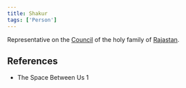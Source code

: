 ```yaml
---
title: Shakur
tags: ['Person']
---
```

Representative on the [Council](/_wiki/council.md) of the holy family of [Rajastan](/_wiki/rajastan.md).

## References
- The Space Between Us 1
